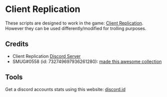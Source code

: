 # Client Replication
These scripts are designed to work in the game: [Client Replication](https://www.roblox.com/games/10218821851/Client-Replication).
<br>
However they can be used differently/modified for trolling purposes.

## Credits
- Client Replication [Discord Server](https://discord.gg/n7PDg85rUF)
- SMUG#0558 (id: 732749697936261280): [made this awesome collection](https://drive.google.com/drive/folders/16KfApobTF3Tpk8chkTW-cr_WWA8kIwHz)

## Tools
Get a discord accounts stats using this website: [discord.id](https://discord.id)
